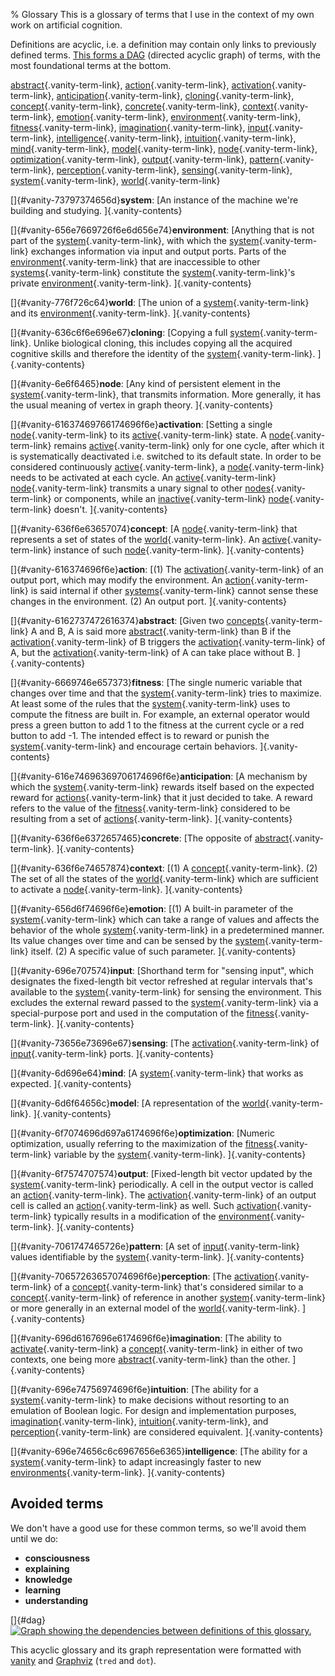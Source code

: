 % Glossary
This is a glossary of terms that I use in the context of my own work on
artificial cognition.

Definitions are acyclic, i.e. a definition may contain only links to
previously defined terms. [This forms a DAG](#dag) (directed acyclic
graph) of terms, with the most foundational terms at the bottom.

[abstract](#vanity-6162737472616374){.vanity-term-link},
[action](#vanity-616374696f6e){.vanity-term-link},
[activation](#vanity-61637469766174696f6e){.vanity-term-link},
[anticipation](#vanity-616e74696369706174696f6e){.vanity-term-link},
[cloning](#vanity-636c6f6e696e67){.vanity-term-link},
[concept](#vanity-636f6e63657074){.vanity-term-link},
[concrete](#vanity-636f6e6372657465){.vanity-term-link},
[context](#vanity-636f6e74657874){.vanity-term-link},
[emotion](#vanity-656d6f74696f6e){.vanity-term-link},
[environment](#vanity-656e7669726f6e6d656e74){.vanity-term-link},
[fitness](#vanity-6669746e657373){.vanity-term-link},
[imagination](#vanity-696d6167696e6174696f6e){.vanity-term-link},
[input](#vanity-696e707574){.vanity-term-link},
[intelligence](#vanity-696e74656c6c6967656e6365){.vanity-term-link},
[intuition](#vanity-696e74756974696f6e){.vanity-term-link},
[mind](#vanity-6d696e64){.vanity-term-link},
[model](#vanity-6d6f64656c){.vanity-term-link},
[node](#vanity-6e6f6465){.vanity-term-link},
[optimization](#vanity-6f7074696d697a6174696f6e){.vanity-term-link},
[output](#vanity-6f7574707574){.vanity-term-link},
[pattern](#vanity-7061747465726e){.vanity-term-link},
[perception](#vanity-70657263657074696f6e){.vanity-term-link},
[sensing](#vanity-73656e73696e67){.vanity-term-link},
[system](#vanity-73797374656d){.vanity-term-link},
[world](#vanity-776f726c64){.vanity-term-link}

[]{#vanity-73797374656d}**system**: [An instance of the machine we're
building and studying. ]{.vanity-contents}

[]{#vanity-656e7669726f6e6d656e74}**environment**: [Anything that is not
part of the [system](#vanity-73797374656d){.vanity-term-link}, with
which the [system](#vanity-73797374656d){.vanity-term-link} exchanges
information via input and output ports. Parts of the
[environment](#vanity-656e7669726f6e6d656e74){.vanity-term-link} that
are inaccessible to other
[systems](#vanity-73797374656d){.vanity-term-link} constitute the
[system](#vanity-73797374656d){.vanity-term-link}'s private
[environment](#vanity-656e7669726f6e6d656e74){.vanity-term-link}.
]{.vanity-contents}

[]{#vanity-776f726c64}**world**: [The union of a
[system](#vanity-73797374656d){.vanity-term-link} and its
[environment](#vanity-656e7669726f6e6d656e74){.vanity-term-link}.
]{.vanity-contents}

[]{#vanity-636c6f6e696e67}**cloning**: [Copying a full
[system](#vanity-73797374656d){.vanity-term-link}. Unlike biological
cloning, this includes copying all the acquired cognitive skills and
therefore the identity of the
[system](#vanity-73797374656d){.vanity-term-link}. ]{.vanity-contents}

[]{#vanity-6e6f6465}**node**: [Any kind of persistent element in the
[system](#vanity-73797374656d){.vanity-term-link}, that transmits
information. More generally, it has the usual meaning of vertex in graph
theory. ]{.vanity-contents}

[]{#vanity-61637469766174696f6e}**activation**: [Setting a single
[node](#vanity-6e6f6465){.vanity-term-link} to its
[active](#vanity-61637469766174696f6e){.vanity-term-link} state. A
[node](#vanity-6e6f6465){.vanity-term-link} remains
[active](#vanity-61637469766174696f6e){.vanity-term-link} only for one
cycle, after which it is systematically deactivated i.e. switched to its
default state. In order to be considered continuously
[active](#vanity-61637469766174696f6e){.vanity-term-link}, a
[node](#vanity-6e6f6465){.vanity-term-link} needs to be activated at
each cycle. An [active](#vanity-61637469766174696f6e){.vanity-term-link}
[node](#vanity-6e6f6465){.vanity-term-link} transmits a unary signal to
other [nodes](#vanity-6e6f6465){.vanity-term-link} or components, while
an [inactive](#vanity-61637469766174696f6e){.vanity-term-link}
[node](#vanity-6e6f6465){.vanity-term-link} doesn't. ]{.vanity-contents}

[]{#vanity-636f6e63657074}**concept**: [A
[node](#vanity-6e6f6465){.vanity-term-link} that represents a set of
states of the [world](#vanity-776f726c64){.vanity-term-link}. An
[active](#vanity-61637469766174696f6e){.vanity-term-link} instance of
such [node](#vanity-6e6f6465){.vanity-term-link}. ]{.vanity-contents}

[]{#vanity-616374696f6e}**action**: [(1) The
[activation](#vanity-61637469766174696f6e){.vanity-term-link} of an
output port, which may modify the environment. An
[action](#vanity-616374696f6e){.vanity-term-link} is said internal if
other [systems](#vanity-73797374656d){.vanity-term-link} cannot sense
these changes in the environment. (2) An output port.
]{.vanity-contents}

[]{#vanity-6162737472616374}**abstract**: [Given two
[concepts](#vanity-636f6e63657074){.vanity-term-link} A and B, A is said
more [abstract](#vanity-6162737472616374){.vanity-term-link} than B if
the [activation](#vanity-61637469766174696f6e){.vanity-term-link} of B
triggers the
[activation](#vanity-61637469766174696f6e){.vanity-term-link} of A, but
the [activation](#vanity-61637469766174696f6e){.vanity-term-link} of A
can take place without B. ]{.vanity-contents}

[]{#vanity-6669746e657373}**fitness**: [The single numeric variable that
changes over time and that the
[system](#vanity-73797374656d){.vanity-term-link} tries to maximize. At
least some of the rules that the
[system](#vanity-73797374656d){.vanity-term-link} uses to compute the
fitness are built in. For example, an external operator would press a
green button to add 1 to the fitness at the current cycle or a red
button to add -1. The intended effect is to reward or punish the
[system](#vanity-73797374656d){.vanity-term-link} and encourage certain
behaviors. ]{.vanity-contents}

[]{#vanity-616e74696369706174696f6e}**anticipation**: [A mechanism by
which the [system](#vanity-73797374656d){.vanity-term-link} rewards
itself based on the expected reward for
[actions](#vanity-616374696f6e){.vanity-term-link} that it just decided
to take. A reward refers to the value of the
[fitness](#vanity-6669746e657373){.vanity-term-link} considered to be
resulting from a set of
[actions](#vanity-616374696f6e){.vanity-term-link}. ]{.vanity-contents}

[]{#vanity-636f6e6372657465}**concrete**: [The opposite of
[abstract](#vanity-6162737472616374){.vanity-term-link}.
]{.vanity-contents}

[]{#vanity-636f6e74657874}**context**: [(1) A
[concept](#vanity-636f6e63657074){.vanity-term-link}. (2) The set of all
the states of the [world](#vanity-776f726c64){.vanity-term-link} which
are sufficient to activate a
[node](#vanity-6e6f6465){.vanity-term-link}. ]{.vanity-contents}

[]{#vanity-656d6f74696f6e}**emotion**: [(1) A built-in parameter of the
[system](#vanity-73797374656d){.vanity-term-link} which can take a range
of values and affects the behavior of the whole
[system](#vanity-73797374656d){.vanity-term-link} in a predetermined
manner. Its value changes over time and can be sensed by the
[system](#vanity-73797374656d){.vanity-term-link} itself. (2) A specific
value of such parameter. ]{.vanity-contents}

[]{#vanity-696e707574}**input**: [Shorthand term for \"sensing input\",
which designates the fixed-length bit vector refreshed at regular
intervals that's available to the
[system](#vanity-73797374656d){.vanity-term-link} for sensing the
environment. This excludes the external reward passed to the
[system](#vanity-73797374656d){.vanity-term-link} via a special-purpose
port and used in the computation of the
[fitness](#vanity-6669746e657373){.vanity-term-link}.
]{.vanity-contents}

[]{#vanity-73656e73696e67}**sensing**: [The
[activation](#vanity-61637469766174696f6e){.vanity-term-link} of
[input](#vanity-696e707574){.vanity-term-link} ports.
]{.vanity-contents}

[]{#vanity-6d696e64}**mind**: [A
[system](#vanity-73797374656d){.vanity-term-link} that works as
expected. ]{.vanity-contents}

[]{#vanity-6d6f64656c}**model**: [A representation of the
[world](#vanity-776f726c64){.vanity-term-link}. ]{.vanity-contents}

[]{#vanity-6f7074696d697a6174696f6e}**optimization**: [Numeric
optimization, usually referring to the maximization of the
[fitness](#vanity-6669746e657373){.vanity-term-link} variable by the
[system](#vanity-73797374656d){.vanity-term-link}. ]{.vanity-contents}

[]{#vanity-6f7574707574}**output**: [Fixed-length bit vector updated by
the [system](#vanity-73797374656d){.vanity-term-link} periodically. A
cell in the output vector is called an
[action](#vanity-616374696f6e){.vanity-term-link}. The
[activation](#vanity-61637469766174696f6e){.vanity-term-link} of an
output cell is called an
[action](#vanity-616374696f6e){.vanity-term-link} as well. Such
[activation](#vanity-61637469766174696f6e){.vanity-term-link} typically
results in a modification of the
[environment](#vanity-656e7669726f6e6d656e74){.vanity-term-link}.
]{.vanity-contents}

[]{#vanity-7061747465726e}**pattern**: [A set of
[input](#vanity-696e707574){.vanity-term-link} values identifiable by
the [system](#vanity-73797374656d){.vanity-term-link}.
]{.vanity-contents}

[]{#vanity-70657263657074696f6e}**perception**: [The
[activation](#vanity-61637469766174696f6e){.vanity-term-link} of a
[concept](#vanity-636f6e63657074){.vanity-term-link} that's considered
similar to a [concept](#vanity-636f6e63657074){.vanity-term-link} of
reference in another [system](#vanity-73797374656d){.vanity-term-link}
or more generally in an external model of the
[world](#vanity-776f726c64){.vanity-term-link}. ]{.vanity-contents}

[]{#vanity-696d6167696e6174696f6e}**imagination**: [The ability to
[activate](#vanity-61637469766174696f6e){.vanity-term-link} a
[concept](#vanity-636f6e63657074){.vanity-term-link} in either of two
contexts, one being more
[abstract](#vanity-6162737472616374){.vanity-term-link} than the other.
]{.vanity-contents}

[]{#vanity-696e74756974696f6e}**intuition**: [The ability for a
[system](#vanity-73797374656d){.vanity-term-link} to make decisions
without resorting to an emulation of Boolean logic. For design and
implementation purposes,
[imagination](#vanity-696d6167696e6174696f6e){.vanity-term-link},
[intuition](#vanity-696e74756974696f6e){.vanity-term-link}, and
[perception](#vanity-70657263657074696f6e){.vanity-term-link} are
considered equivalent. ]{.vanity-contents}

[]{#vanity-696e74656c6c6967656e6365}**intelligence**: [The ability for a
[system](#vanity-73797374656d){.vanity-term-link} to adapt increasingly
faster to new
[environments](#vanity-656e7669726f6e6d656e74){.vanity-term-link}.
]{.vanity-contents}

Avoided terms
-------------

We don't have a good use for these common terms, so we'll avoid them
until we do:

-   **consciousness**
-   **explaining**
-   **knowledge**
-   **learning**
-   **understanding**

[]{#dag}
[![](img/glossary-deps.png "Graph showing the dependencies between definitions of
              this glossary.")](img/glossary-deps.png)

This acyclic glossary and its graph representation were formatted with
[vanity](https://github.com/mjambon/vanity) and
[Graphviz](https://www.graphviz.org/) (`tred` and `dot`).
